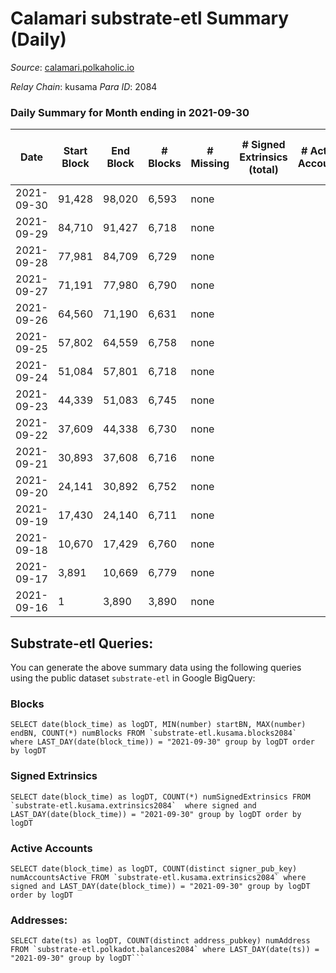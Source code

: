 # Calamari substrate-etl Summary (Daily)

_Source_: [calamari.polkaholic.io](https://calamari.polkaholic.io)

*Relay Chain*: kusama
*Para ID*: 2084



### Daily Summary for Month ending in 2021-09-30


| Date | Start Block | End Block | # Blocks | # Missing | # Signed Extrinsics (total) | # Active Accounts | # Addresses with Balances | # Events | # Transfers | # XCM Transfers In | # XCM Transfers Out |
| ---- | ----------- | --------- | -------- | --------- | --------------------------- | ----------------- | ------------------------- | -------- | ----------- | ------------------ | ------------------- |
| 2021-09-30 | 91,428 | 98,020 | 6,593 | none  |  |  | 9 | 13,190 |   |   |   |
| 2021-09-29 | 84,710 | 91,427 | 6,718 | none  |  |  | 9 | 13,439 |   |   |   |
| 2021-09-28 | 77,981 | 84,709 | 6,729 | none  |  |  |  | 13,462 |   |   |   |
| 2021-09-27 | 71,191 | 77,980 | 6,790 | none  |  |  | 9 | 13,584 |   |   |   |
| 2021-09-26 | 64,560 | 71,190 | 6,631 | none  |  |  | 9 | 13,266 |   |   |   |
| 2021-09-25 | 57,802 | 64,559 | 6,758 | none  |  |  | 9 | 13,519 |   |   |   |
| 2021-09-24 | 51,084 | 57,801 | 6,718 | none  |  |  | 9 | 13,440 |   |   |   |
| 2021-09-23 | 44,339 | 51,083 | 6,745 | none  |  |  | 9 | 13,494 |   |   |   |
| 2021-09-22 | 37,609 | 44,338 | 6,730 | none  |  |  | 9 | 13,464 |   |   |   |
| 2021-09-21 | 30,893 | 37,608 | 6,716 | none  |  |  | 9 | 13,435 |   |   |   |
| 2021-09-20 | 24,141 | 30,892 | 6,752 | none  |  |  | 9 | 13,508 |   |   |   |
| 2021-09-19 | 17,430 | 24,140 | 6,711 | none  |  |  | 9 | 13,426 |   |   |   |
| 2021-09-18 | 10,670 | 17,429 | 6,760 | none  |  |  | 9 | 13,524 |   |   |   |
| 2021-09-17 | 3,891 | 10,669 | 6,779 | none  |  |  | 9 | 13,561 |   |   |   |
| 2021-09-16 | 1 | 3,890 | 3,890 | none  |  |  | 9 | 7,782 |   |   |   |

## Substrate-etl Queries:
You can generate the above summary data using the following queries using the public dataset `substrate-etl` in Google BigQuery:


### Blocks
```
SELECT date(block_time) as logDT, MIN(number) startBN, MAX(number) endBN, COUNT(*) numBlocks FROM `substrate-etl.kusama.blocks2084`  where LAST_DAY(date(block_time)) = "2021-09-30" group by logDT order by logDT
```


### Signed Extrinsics
```
SELECT date(block_time) as logDT, COUNT(*) numSignedExtrinsics FROM `substrate-etl.kusama.extrinsics2084`  where signed and LAST_DAY(date(block_time)) = "2021-09-30" group by logDT order by logDT
```


### Active Accounts
```
SELECT date(block_time) as logDT, COUNT(distinct signer_pub_key) numAccountsActive FROM `substrate-etl.kusama.extrinsics2084` where signed and LAST_DAY(date(block_time)) = "2021-09-30" group by logDT order by logDT
```


### Addresses:
```
SELECT date(ts) as logDT, COUNT(distinct address_pubkey) numAddress FROM `substrate-etl.polkadot.balances2084` where LAST_DAY(date(ts)) = "2021-09-30" group by logDT```

